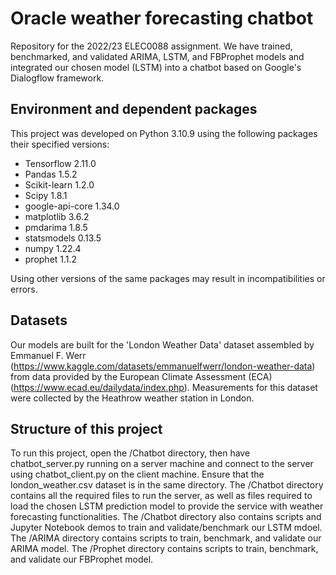 # Oracle weather forecasting chatbot 

Repository for the 2022/23 ELEC0088 assignment. We have trained, benchmarked, and validated ARIMA, LSTM, and FBProphet models and integrated our chosen model (LSTM) into a chatbot based on Google's Dialogflow framework.

## Environment and dependent packages

This project was developed on Python 3.10.9 using the following packages their specified versions:
- Tensorflow 2.11.0
- Pandas 1.5.2
- Scikit-learn 1.2.0
- Scipy 1.8.1
- google-api-core 1.34.0
- matplotlib 3.6.2
- pmdarima 1.8.5
- statsmodels 0.13.5
- numpy 1.22.4
- prophet 1.1.2

Using other versions of the same packages may result in incompatibilities or errors.

## Datasets
Our models are built for the 'London Weather Data' dataset assembled by Emmanuel F. Werr (https://www.kaggle.com/datasets/emmanuelfwerr/london-weather-data) from data provided by the European Climate Assessment (ECA) (https://www.ecad.eu/dailydata/index.php). Measurements for this dataset were collected by the Heathrow weather station in London.

## Structure of this project

To run this project, open the /Chatbot directory, then have chatbot_server.py running on a server machine and connect to the server using chatbot_client.py on the client machine. Ensure that the london_weather.csv dataset is in the same directory. The /Chatbot directory contains all the required files to run the server, as well as files required to load the chosen LSTM prediction model to provide the service with weather forecasting functionalities. The /Chatbot directory also contains scripts and Jupyter Notebook demos to train and validate/benchmark our LSTM mdoel. The /ARIMA directory contains scripts to train, benchmark, and validate our ARIMA model. The /Prophet directory contains scripts to train, benchmark, and validate our FBProphet model.


